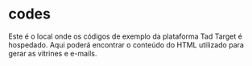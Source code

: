 # codes
Este é o local onde os códigos de exemplo da plataforma Tad Target é hospedado. Aqui poderá encontrar o conteúdo do HTML utilizado para gerar as vitrines e e-mails.
